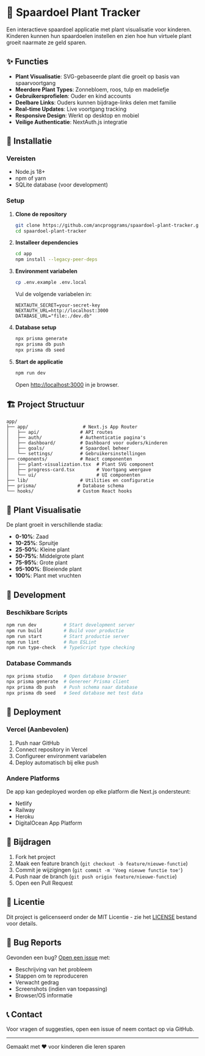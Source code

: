 # 🌱 Spaardoel Plant Tracker

Een interactieve spaardoel applicatie met plant visualisatie voor kinderen. Kinderen kunnen hun spaardoelen instellen en zien hoe hun virtuele plant groeit naarmate ze geld sparen.

## ✨ Functies

- **Plant Visualisatie**: SVG-gebaseerde plant die groeit op basis van spaarvoortgang
- **Meerdere Plant Types**: Zonnebloem, roos, tulp en madeliefje
- **Gebruikersprofielen**: Ouder en kind accounts
- **Deelbare Links**: Ouders kunnen bijdrage-links delen met familie
- **Real-time Updates**: Live voortgang tracking
- **Responsive Design**: Werkt op desktop en mobiel
- **Veilige Authenticatie**: NextAuth.js integratie

## 🚀 Installatie

### Vereisten

- Node.js 18+ 
- npm of yarn
- SQLite database (voor development)

### Setup

1. **Clone de repository**
   ```bash
   git clone https://github.com/ancproggrams/spaardoel-plant-tracker.git
   cd spaardoel-plant-tracker
   ```

2. **Installeer dependencies**
   ```bash
   cd app
   npm install --legacy-peer-deps
   ```

3. **Environment variabelen**
   ```bash
   cp .env.example .env.local
   ```
   
   Vul de volgende variabelen in:
   ```
   NEXTAUTH_SECRET=your-secret-key
   NEXTAUTH_URL=http://localhost:3000
   DATABASE_URL="file:./dev.db"
   ```

4. **Database setup**
   ```bash
   npx prisma generate
   npx prisma db push
   npx prisma db seed
   ```

5. **Start de applicatie**
   ```bash
   npm run dev
   ```

   Open [http://localhost:3000](http://localhost:3000) in je browser.

## 🏗️ Project Structuur

```
app/
├── app/                    # Next.js App Router
│   ├── api/               # API routes
│   ├── auth/              # Authenticatie pagina's
│   ├── dashboard/         # Dashboard voor ouders/kinderen
│   ├── goals/             # Spaardoel beheer
│   └── settings/          # Gebruikersinstellingen
├── components/            # React componenten
│   ├── plant-visualization.tsx  # Plant SVG component
│   ├── progress-card.tsx        # Voortgang weergave
│   └── ui/                      # UI componenten
├── lib/                   # Utilities en configuratie
├── prisma/               # Database schema
└── hooks/                # Custom React hooks
```

## 🌱 Plant Visualisatie

De plant groeit in verschillende stadia:

- **0-10%**: Zaad
- **10-25%**: Spruitje
- **25-50%**: Kleine plant
- **50-75%**: Middelgrote plant
- **75-95%**: Grote plant
- **95-100%**: Bloeiende plant
- **100%**: Plant met vruchten

## 🔧 Development

### Beschikbare Scripts

```bash
npm run dev          # Start development server
npm run build        # Build voor productie
npm run start        # Start productie server
npm run lint         # Run ESLint
npm run type-check   # TypeScript type checking
```

### Database Commands

```bash
npx prisma studio    # Open database browser
npx prisma generate  # Genereer Prisma client
npx prisma db push   # Push schema naar database
npx prisma db seed   # Seed database met test data
```

## 🚀 Deployment

### Vercel (Aanbevolen)

1. Push naar GitHub
2. Connect repository in Vercel
3. Configureer environment variabelen
4. Deploy automatisch bij elke push

### Andere Platforms

De app kan gedeployed worden op elke platform die Next.js ondersteunt:
- Netlify
- Railway
- Heroku
- DigitalOcean App Platform

## 🤝 Bijdragen

1. Fork het project
2. Maak een feature branch (`git checkout -b feature/nieuwe-functie`)
3. Commit je wijzigingen (`git commit -m 'Voeg nieuwe functie toe'`)
4. Push naar de branch (`git push origin feature/nieuwe-functie`)
5. Open een Pull Request

## 📝 Licentie

Dit project is gelicenseerd onder de MIT Licentie - zie het [LICENSE](LICENSE) bestand voor details.

## 🐛 Bug Reports

Gevonden een bug? [Open een issue](https://github.com/ancproggrams/spaardoel-plant-tracker/issues) met:

- Beschrijving van het probleem
- Stappen om te reproduceren
- Verwacht gedrag
- Screenshots (indien van toepassing)
- Browser/OS informatie

## 📞 Contact

Voor vragen of suggesties, open een issue of neem contact op via GitHub.

---

Gemaakt met ❤️ voor kinderen die leren sparen